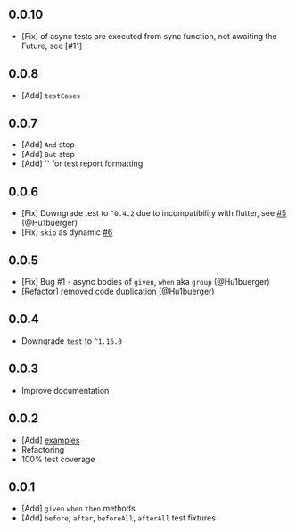 ## 0.0.10

* [Fix] of async tests are executed from sync function, not awaiting the Future, see [#11]

## 0.0.8

* [Add] `testCases`

## 0.0.7

* [Add] `And` step
* [Add] `But` step
* [Add] `` for test report formatting

## 0.0.6

* [Fix] Downgrade test to `^0.4.2` due to incompatibility with flutter, see [#5](https://github.com/AndrewPiterov/given_when_then_unit_test/issues/5) (@Hu1buerger)
* [Fix] `skip` as dynamic [#6](https://github.com/AndrewPiterov/given_when_then_unit_test/issues/6)

## 0.0.5

* [Fix] Bug #1 - async bodies of `given`, `when` aka `group` (@Hu1buerger)
* [Refactor] removed code duplication (@Hu1buerger)

## 0.0.4

* Downgrade `test` to `^1.16.0`

## 0.0.3

* Improve documentation

## 0.0.2

* [Add] [examples](./example/lib/example.dart)
* Refactoring
* 100% test coverage

## 0.0.1

* [Add] `given` `when` `then` methods
* [Add] `before`, `after`, `beforeAll`, `afterAll` test fixtures
